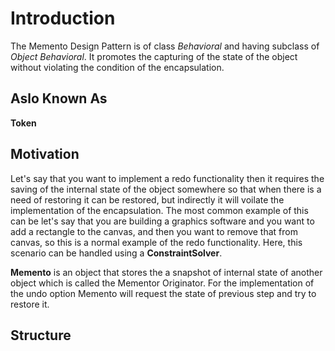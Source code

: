 # Introduction
The Memento Design Pattern is of class _Behavioral_ and having subclass of _Object Behavioral_. It promotes the capturing of the state of the object without violating the condition of the encapsulation.

## Aslo Known As
**Token**

## Motivation
Let's say that you want to implement a redo functionality then it requires the saving of the internal state of the object somewhere so that when there is a need of restoring it can be restored, but indirectly it will voilate the implementation of the encapsulation. The most common example of this can be let's say that you are building a graphics software and you want to add a rectangle to the canvas, and then you want to remove that from canvas, so this is a normal example of the redo functionality. Here, this scenario can be handled using a **ConstraintSolver**.

**Memento** is an object that stores the a snapshot of internal state of another object which is called the Mementor Originator. For the implementation of the undo option Memento will request the state of previous step and try to restore it.

## Structure